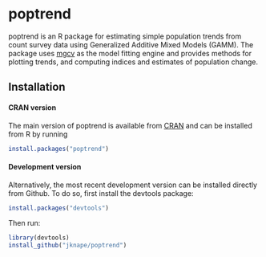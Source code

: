 # poptrend
poptrend is an R package for estimating simple population trends from count survey data using Generalized Additive Mixed Models (GAMM). The package uses [mgcv](https://cran.r-project.org/package=mgcv) as the model fitting engine and provides methods for plotting trends, and computing indices and estimates of population change.

## Installation

#### CRAN version

The main version of poptrend is available from [CRAN](https://cran.r-project.org/package=poptrend)   and can be installed from R by running

```R 
install.packages("poptrend")
```

#### Development version

Alternatively, the most recent development version can be installed directly from Github. To do so, first install the devtools package:

```R
install.packages("devtools")
```

Then run:

```R
library(devtools)
install_github("jknape/poptrend")
```
